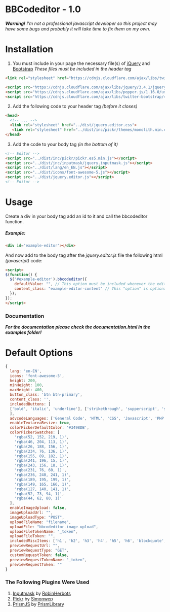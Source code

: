 # BBCodeditor - 1.0
_**Warning!** I'm not a professional javascript developer so this project may have some bugs and probably it will take time to fix them on my own._

# Installation
1. You must include in your page the necessary file(s) of [jQuery](https://jquery.com/) and [Bootstrap](https://getbootstrap.com/) *These files must be included in the header tag*
```html
<link rel="stylesheet" href="https://cdnjs.cloudflare.com/ajax/libs/twitter-bootstrap/4.4.1/css/bootstrap.css">

<script src="https://cdnjs.cloudflare.com/ajax/libs/jquery/3.4.1/jquery.min.js"></script>
<script src="https://cdnjs.cloudflare.com/ajax/libs/popper.js/1.16.0/umd/popper.min.js"></script>
<script src="https://cdnjs.cloudflare.com/ajax/libs/twitter-bootstrap/4.4.1/js/bootstrap.min.js"></script>
``` 
2. Add the following code to your header tag *(before it closes)*
```html
<head>
  <!-- ... -->
  <link rel="stylesheet" href="../dist/jquery.editor.css">
   <link rel="stylesheet" href="../dist/inc/pickr/themes/monolith.min.css">
</head>
```
3. Add the code to your body tag *(in the bottom of it)*
```html
<!-- Editor -->
<script src="../dist/inc/pickr/pickr.es5.min.js"></script>
<script src="../dist/inc/inputmask/jquery.inputmask.js"></script>
<script src="../dist/lang/en_EN.js"></script>
<script src="../dist/icons/font-awesome-5.js"></script>
<script src="../dist/jquery.editor.js"></script>
<!-- Editor -->
```

# Usage
Create a div in your body tag add an id to it and call the bbcodeditor function.
##### Example:
```html
<div id="example-editor"></div>
```
And now add to the body tag after the *jquery.editor.js* file the following html *(javascript)* code:
```html
<script>
$(function() {
  $('#example-editor').bbcodeditor({
    defaultValue: "", // This option must be included whenever the editor is called (it can be left empty) !important
    content_class: "example-editor-content" // This "option" is optional but you must call it if you want the get the value of the content area (editor)
  });
});
</script>
```
### Documentation
**_For the documentation please check the documentation.html in the examples folder!_**

# Default Options
```javascript
{
  lang: 'en-EN',
  icons: 'font-awesome-5',
  height: 200,
  minHeight: 100,
  maxHeight: 400,
  button_class: 'btn btn-primary',
  content_class: '', 
  includedButtons: [
  ['bold', 'italic', 'underline'], ['strikethrough', 'supperscript', 'subscript'], ['font-name', 'font-size', 'color'], ['unordered-list', 'ordered-list', 'align'], ['link', 'image', 'media'], ['misc', 'advcode', 'table']
  ],
  advcodeLanguages: ['General Code', 'HTML', 'CSS', 'Javascript', 'PHP', 'XML', 'JSON', 'SQL', 'Ruby', 'Python', 'Java', 'C', 'C#', 'C++', 'Lua', 'Markdown', 'Yaml'],
  enableTextareaResize: true,
  colorPickerDefaultColor: '#3498DB',
  colorPickerSwatches: [
    'rgba(52, 152, 219, 1)',
    'rgba(46, 204, 113, 1)',
    'rgba(26, 188, 156, 1)',
    'rgba(234, 76, 136, 1)',
    'rgba(155, 89, 182, 1)',
    'rgba(241, 196, 15, 1)',
    'rgba(243, 156, 18, 1)',
    'rgba(231, 76, 60, 1)',
    'rgba(236, 240, 241, 1)',
    'rgba(189, 195, 199, 1)',
    'rgba(149, 165, 166, 1)',
    'rgba(127, 140, 141, 1)',
    'rgba(52, 73, 94, 1)',
    'rgba(44, 62, 80, 1)'
  ],
  enableImageUpload: false,
  imageUploadUrl: "",
  imageUploadType: "POST",
  uploadFileName: "filename",
  uploadFile: "bbcodeditor-image-upload",
  uploadFileTokenName: "_token",
  uploadFileToken: "",
  includedMiscItems: ['h1', 'h2', 'h3', 'h4', 'h5', 'h6', 'blockquote', 'code', 'linebreak'],
  previewRequestUrl: "",
  previewRequestType: "GET",
  customRequestToken: false,
  previewRequestTokenName: "_token",
  previewRequestToken: ""
}
```

### The Following Plugins Were Used

1. [Inputmask](http://robinherbots.github.io/Inputmask) by [RobinHerbots](https://github.com/RobinHerbots)
2. [Pickr](https://github.com/Simonwep/pickr) by [Simonwep](https://github.com/Simonwep)
3. [PrismJS](https://github.com/PrismLibrary/Prism) by [PrismLibrary](https://github.com/PrismLibrary)

